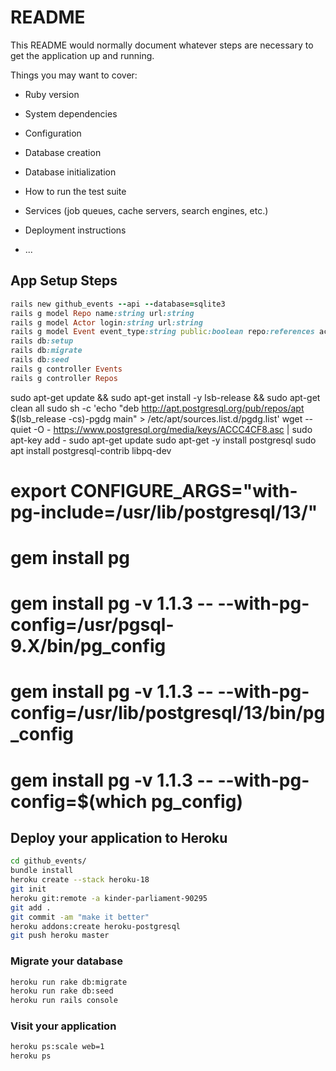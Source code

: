 # README

This README would normally document whatever steps are necessary to get the
application up and running.

Things you may want to cover:

* Ruby version

* System dependencies

* Configuration

* Database creation

* Database initialization

* How to run the test suite

* Services (job queues, cache servers, search engines, etc.)

* Deployment instructions

* ...


## App Setup Steps

```ruby
rails new github_events --api --database=sqlite3
rails g model Repo name:string url:string
rails g model Actor login:string url:string
rails g model Event event_type:string public:boolean repo:references actor:references
rails db:setup
rails db:migrate
rails db:seed
rails g controller Events
rails g controller Repos
```

sudo apt-get update && sudo apt-get install -y lsb-release && sudo apt-get clean all
sudo sh -c 'echo "deb http://apt.postgresql.org/pub/repos/apt $(lsb_release -cs)-pgdg main" > /etc/apt/sources.list.d/pgdg.list'
wget --quiet -O - https://www.postgresql.org/media/keys/ACCC4CF8.asc | sudo apt-key add -
sudo apt-get update
sudo apt-get -y install postgresql
sudo apt install postgresql-contrib libpq-dev
# export CONFIGURE_ARGS="with-pg-include=/usr/lib/postgresql/13/"
# gem install pg
# gem install pg -v 1.1.3 -- --with-pg-config=/usr/pgsql-9.X/bin/pg_config
# gem install pg -v 1.1.3 -- --with-pg-config=/usr/lib/postgresql/13/bin/pg_config
# gem install pg -v 1.1.3 -- --with-pg-config=$(which pg_config)

## Deploy your application to Heroku
```sh
cd github_events/
bundle install
heroku create --stack heroku-18
git init
heroku git:remote -a kinder-parliament-90295
git add .
git commit -am "make it better"
heroku addons:create heroku-postgresql
git push heroku master
```

### Migrate your database
```sh
heroku run rake db:migrate
heroku run rake db:seed
heroku run rails console
```

### Visit your application
```sh
heroku ps:scale web=1
heroku ps
```
